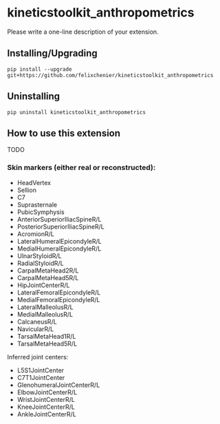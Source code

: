 # kineticstoolkit_anthropometrics

Please write a one-line description of your extension.


## Installing/Upgrading

```
pip install --upgrade git+https://github.com/felixchenier/kineticstoolkit_anthropometrics
```

## Uninstalling

```
pip uninstall kineticstoolkit_anthropometrics
```

## How to use this extension

TODO

### Skin markers (either real or reconstructed):

- HeadVertex
- Sellion
- C7
- Suprasternale
- PubicSymphysis
- AnteriorSuperiorIliacSpineR/L
- PosteriorSuperiorIliacSpineR/L
- AcromionR/L
- LateralHumeralEpicondyleR/L
- MedialHumeralEpicondyleR/L
- UlnarStyloidR/L
- RadialStyloidR/L
- CarpalMetaHead2R/L
- CarpalMetaHead5R/L
- HipJointCenterR/L
- LateralFemoralEpicondyleR/L
- MedialFemoralEpicondyleR/L
- LateralMalleolusR/L
- MedialMalleolusR/L
- CalcaneusR/L
- NavicularR/L
- TarsalMetaHead1R/L
- TarsalMetaHead5R/L

Inferred joint centers:

- L5S1JointCenter
- C7T1JointCenter
- GlenohumeralJointCenterR/L
- ElbowJointCenterR/L
- WristJointCenterR/L
- KneeJointCenterR/L
- AnkleJointCenterR/L